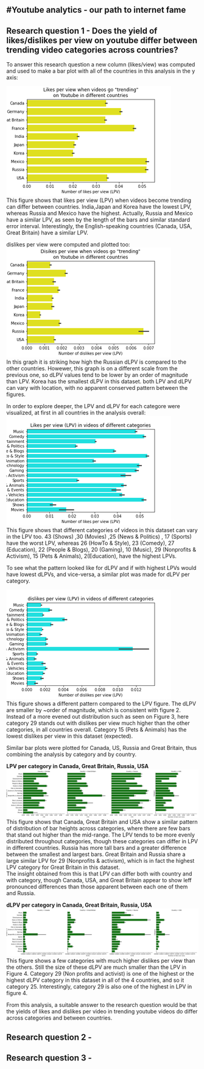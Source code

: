 #**Youtube analytics - our path to internet fame**
---
## Research question 1 - Does the yield of likes/dislikes per view on youtube differ between trending video categories across countries?

To answer this research question a new column (likes/view) was computed and used to make a bar plot with all of the countries in this analysis in the y axis:  

![Figure 1](../images/LPVcs.png)  
This figure shows that likes per view (LPV) when videos become trending can differ between countries. India,Japan and Korea have the lowest LPV, whereas Russia and Mexico have the highest. Actually, Russia and Mexico have a similar LPV, as seen by the length of the bars and similar standard error interval. Interestingly, the English-speaking countries (Canada, USA, Great Britain) have a similar LPV.

dislikes per view were computed and plotted too:  
![Figure 2](../images/dLPVcs.png)  
In this graph it is striking how high the Russian dLPV is compared to the other countries. Howewer, this graph is on a different scale from the previous one, so dLPV values tend to be lower by an order of magnitude than LPV. Korea has the smallest dLPV in this dataset. both LPV and dLPV can vary with location, with no apparent conserved pattern between the figures.

In order to explore deeper, the LPV and dLPV for each categore were visualized, at first in all countries in the analysis overall:  
![Figure 3](../images/LPVcats.png)  
This figure shows that different categories of videos in this dataset can vary in the LPV too. 43 (Shows) ,30 (Movies) ,25 (News & Politics) , 17 (Sports) have the worst LPV, whereas 26 (HowTo & Style), 23 (Comedy), 27 (Education), 22 (People & Blogs), 20 (Gaming), 10 (Music), 29 (Nonprofits & Activism), 15 (Pets & Animals), 2(Education), have the highest LPVs.

To see what the pattern looked like for dLPV and if with highest LPVs would have lowest dLPVs, and vice-versa, a similar plot was made for dLPV per category.

![Figure 4](../images/dLPVcats.png)  
This figure shows a different pattern compared to the LPV figure. The dLPV are smaller by ~order of magnitude, which is consistent with figure 2. Instead of a more evened out distribution such as seen on Figure 3, here category 29 stands out with dislikes per view much higher than the other categories, in all countries overall. Category 15 (Pets & Animals) has the lowest dislikes per view in this dataset (expected).

Similar bar plots were plotted for Canada, US, Russia and Great Britain, thus combining the analysis by category and by country.

**LPV per category in Canada, Great Britain, Russia, USA**  
![Figure 4](../images/LPVcatscs.png)  
This figure shows that Canada, Great Britain and USA show a similar pattern of distribution of bar heights across categories, where there are few bars that stand out higher than the mid-range. The LPV tends to be more evenly distributed throughout categories, though these categories can differ in LPV in different countries. Russia has more tall bars and a greater difference between the smallest and largest bars. Great Britain and Russia share a large similar LPV for 29 (Nonprofits & activism), which is in fact the highest LPV category for Great Britain in this dataset.  
The insight obtained from this is that LPV can differ both with country and with category, though Canada, USA, and Great Britain appear to show leff pronounced differences than those apparent between each one of them and Russia.

**dLPV per category in Canada, Great Britain, Russia, USA**  
![Figure 5](../images/dLPVcatscs.png)  
This figure shows a few categories with much higher dislikes per view than the others. Still the size of these dLPV are much smaller than the LPV in Figure 4. Category 29 (Non profits and activist) is one of the highest or the highest dLPV category in this dataset in all of the 4 countries, and so it category 25. Interestingly, category 29 is also one of the highest in LPV in figure 4. 

From this analysis, a suitable answer to the research question would be that the yields of likes and dislikes per video in trending youtube videos do differ across categories and between countries. 


## Research question 2 -


## Research question 3 - 


